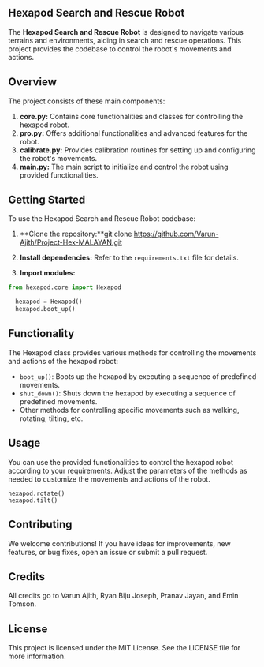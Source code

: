 ## Hexapod Search and Rescue Robot

The **Hexapod Search and Rescue Robot** is designed to navigate various terrains and environments, aiding in search and rescue operations. This project provides the codebase to control the robot's movements and actions.

## Overview

The project consists of these main components:

1. **core.py:** Contains core functionalities and classes for controlling the hexapod robot.
2. **pro.py:** Offers additional functionalities and advanced features for the robot.
3. **calibrate.py:** Provides calibration routines for setting up and configuring the robot's movements.
4. **main.py:** The main script to initialize and control the robot using provided functionalities.

## Getting Started

To use the Hexapod Search and Rescue Robot codebase:

1. **Clone the repository:**git clone https://github.com/Varun-Ajith/Project-Hex-MALAYAN.git
2. **Install dependencies:** Refer to the `requirements.txt` file for details.

3. **Import modules:**

```python
from hexapod.core import Hexapod

  hexapod = Hexapod()
  hexapod.boot_up()
```
## Functionality
The Hexapod class provides various methods for controlling the movements and actions of the hexapod robot:

- `boot_up()`: Boots up the hexapod by executing a sequence of predefined movements.
- `shut_down()`: Shuts down the hexapod by executing a sequence of predefined movements.
- Other methods for controlling specific movements such as walking, rotating, tilting, etc.

## Usage
You can use the provided functionalities to control the hexapod robot according to your requirements. Adjust the parameters of the methods as needed to customize the movements and actions of the robot.

```hexapod.walk()
hexapod.rotate()
hexapod.tilt()
```


## Contributing
We welcome contributions! If you have ideas for improvements, new features, or bug fixes, open an issue or submit a pull request.

## Credits
All credits go to Varun Ajith, Ryan Biju Joseph, Pranav Jayan, and Emin Tomson.

## License
This project is licensed under the MIT License. See the LICENSE file for more information.
